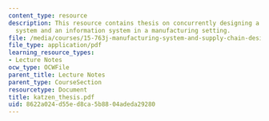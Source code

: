 ```yaml
---
content_type: resource
description: This resource contains thesis on concurrently designing a physical production
  system and an information system in a manufacturing setting.
file: /media/courses/15-763j-manufacturing-system-and-supply-chain-design-spring-2005/8622a024d55ed8ca5b8804adeda29280_katzen_thesis.pdf
file_type: application/pdf
learning_resource_types:
- Lecture Notes
ocw_type: OCWFile
parent_title: Lecture Notes
parent_type: CourseSection
resourcetype: Document
title: katzen_thesis.pdf
uid: 8622a024-d55e-d8ca-5b88-04adeda29280
---
```

